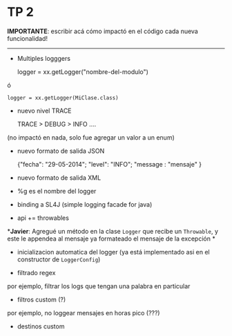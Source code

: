 # TP 2 #


**IMPORTANTE**: escribir acá cómo impactó en el código cada nueva funcionalidad!

----------


- Multiples logggers
	
    logger = xx.getLogger("nombre-del-modulo")

ó

    logger = xx.getLogger(MiClase.class)


- nuevo nivel TRACE
    
    TRACE > DEBUG > INFO ....

(no impactó en nada, solo fue agregar un valor a un enum)

- nuevo formato de salida JSON

    {"fecha": "29-05-2014"; "level": "INFO"; "message : "mensaje" }

- nuevo formato de salida XML

- %g es el nombre del logger

- binding a SL4J (simple logging  facade for java)

- api += throwables

*__Javier__: Agregué un método en la clase `Logger` que recibe un `Throwable`, y este le appendea al mensaje ya formateado el mensaje de la excepción *

- inicializacion automatica del logger (ya está implementado asi en el constructor de `LoggerConfig`)

- filtrado regex

por ejemplo, filtrar los logs que tengan una palabra en particular

- filtros custom (?)

por ejemplo, no loggear mensajes en horas pico (???)

- destinos custom

